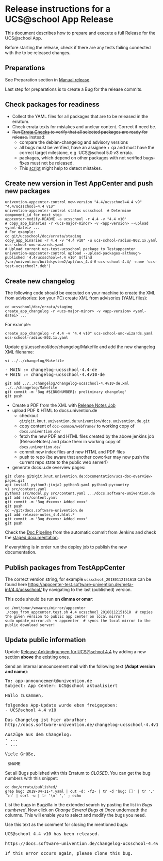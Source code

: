 # Release instructions for a UCS@school App Release

This document describes how to prepare and execute a full Release for the UCS@school App.

Before starting the release, check if there are any tests failing connected with the to be released changes.

## Preparations

See Preparation section in [Manual release](README_manual_release.md).

Last step for preparations is to create a Bug for the release commits.

## Check packages for readiness

- Collect the YAML files for all packages that are to be released in the erratum.
- Check errata texts for mistakes and unclear content. Correct if need be.
- ~~Run [Errata Checks](https://jenkins.knut.univention.de:8181/job/Mitarbeiter/job/schwardt/job/UCSschool%20CheckErrataForRelease)
  to verify that all selected packages are ready for release.~~ Instead:
  - compare the debian-changelog and advisory versions
  - all bugs must be verified, have an assignee + qa and must have the correct target milestone, e.g. UCS@school 5.0 v3 errata.
  - packages, which depend on other packages with not verified bugs-fixes must not be released.
  - This [script](https://git.knut.univention.de/univention/internal/research-library/-/blob/main/personal/twenzel/scripts/check_yamls.py) might help to detect mistakes.

## Create new version in Test AppCenter and push new packages

```shell
univention-appcenter-control new-version "4.4/ucsschool=4.4 v9" "4.4/ucsschool=4.4 v10"
univention-appcenter-control status ucsschool  # Determine component_id for next step
appcenter-modify-README -a ucsschool -r 4.4 -v "4.4 v10"
# copy_app_binaries -r <ucs-major-minor> -v <app-version> --upload <yaml-datei> ...
# For example:
cd git/ucsschool/doc/errata/staging
copy_app_binaries -r 4.4 -v "4.4 v10" -u ucs-school-radius-802.1x.yaml ucs-school-umc-wizards.yaml
# Upload current ucs-test-ucsschool package to Testappcenter
univention-appcenter-control upload --upload-packages-although-published '4.4/ucsschool=4.4 v10' $(find /var/univention/buildsystem2/apt/ucs_4.4-0-ucs-school-4.4/ -name 'ucs-test-ucsschool*.deb')
```

## Create new changelog
The following code should be executed on your machine to create the XML from advisories:
    (on your PC) create XML from advisories (YAML files):
```shell
cd ucsschool/doc/errata/staging
create_app_changelog -r <ucs-major-minor> -v <app-version> <yaml-datei> ...
```

For example:
```shell
create_app_changelog -r 4.4 -v "4.4 v10" ucs-school-umc-wizards.yaml ucs-school-radius-802.1x.yaml
```

Update git/ucsschool/doc/changelog/Makefile and add the new changelog XML filename:

```shell
vi ../../changelog/Makefile
```

<pre>
- MAIN := changelog-ucsschool-4.4-de
+ MAIN := changelog-ucsschool-4.4v10-de
</pre>

```shell
git add ../../changelog/changelog-ucsschool-4.4v10-de.xml ../../changelog/Makefile
git commit -m "Bug #${BUGNUMBER}: preliminary changelog"
git push
```

- Create a PDF from the XML with [Release Notes Job](https://jenkins.knut.univention.de:8181/job/UCSschool-4.3/job/ReleaseNotes/)
- upload PDF & HTML to docs.univention.de
    - checkout `git@git.knut.univention.de:univention/docs.univention.de.git`
    - copy content of `doc-common/webframe/` to working copy of `docs.univention.de/`
    - fetch the new PDF and HTML files created by the above jenkins job (ReleaseNotes) and place them in working copy of `docs.univention.de/`
    - commit new index files and new HTML and PDF files
    - push to repo (be aware that another coworker may now push the current repo state to the public web server!)
- generate docs.u.de overview pages:
```shell
git clone git@git.knut.univention.de:documentation/ucs-doc-overview-pages.git
apt install python3-jinja2 python3-yaml python3-pycountry
vi src/content.yaml
python3 src/model.py src/content.yaml .../docs.software-univention.de
git add src/content.yaml
git commit -m 'Bug #xxxxx: Added xxxx'
git push
cd ~/git/docs.software-univention.de
git add release-notes_4.4.html.*
git commit -m 'Bug #xxxxx: Added xxxx'
git push
```

Check the [Doc Pipeline](https://git.knut.univention.de/univention/docs.univention.de/-/pipelines) from the automatic
commit from Jenkins and check the [staged documentation](http://univention-repository.knut.univention.de/download/docs/).

If everything is in order run the deploy job to publish the new documentation.

## Publish packages from TestAppCenter

The correct version string, for example `ucsschool_20180112151618` can be found here
https://appcenter-test.software-univention.de/meta-inf/4.4/ucsschool/ by navigating to the last (published) version.

This code should be run **on dimma or omar**:
```shell
cd /mnt/omar/vmwares/mirror/appcenter
./copy_from_appcenter.test.sh 4.4 ucsschool_20180112151618  # copies the given version to public app center on local mirror!
sudo update_mirror.sh -v appcenter  # syncs the local mirror to the public download server!
```

## Update public information

Update [Release Ankündigungen für UCS@school 4.4](https://help.univention.com/t/release-ankundigungen-fur-ucs-school-4-4-stand-12-10-2020/12064)
by adding a new section **above** the existing ones.

Send an internal announcement mail with the following text (**Adapt version and name**):
<pre>
To: app-announcement@univention.de
Subject: App Center: UCS@school aktualisiert

Hallo zusammen,

folgendes App-Update wurde eben freigegeben:
- UCS@school 4.4 v10

Das Changelog ist hier abrufbar:
http://docs.software-univention.de/changelog-ucsschool-4.4v10-de.html

Auszüge aus dem Changelog:
- ...
- ...

Viele Grüße,

 $NAME
</pre>


Set all Bugs published with this Erratum to *CLOSED*.
You can get the bug numbers with this snippet:
```shell
cd doc/errata/published/
grep bug: 2019-04-11-*.yaml | cut -d: -f2- | tr -d 'bug: []' | tr ',' '\n' | sort -u | tr '\n' ',' ; echo
```
List the bugs in Bugzilla in the extended search by pasting the list in *Bugs numbered*.
Now click on *Change Several Bugs at Once* underneath the columns.
This will enable you to select and modify the bugs you need.

Use this text as the comment for closing the mentioned bugs:
<pre>
UCS@school 4.4 v10 has been released.

https://docs.software-univention.de/changelog-ucsschool-4.4v10-de.html

If this error occurs again, please clone this bug.
</pre>